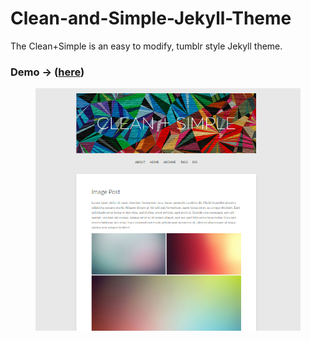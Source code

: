 # Clean-and-Simple-Jekyll-Theme

The Clean+Simple is an easy to modify, tumblr style Jekyll theme.

### Demo -> (<a href="http://nathanrooy.github.io">here</a>)



<figure>
<img src="screenshot-crop.jpg">
</figure>

